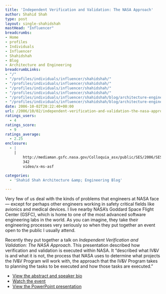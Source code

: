 ```yaml
---
title: 'Independent Verification and Validation: The NASA Approach'
author: Shahid Shah
type: post
layout: single-shahidshah
mastHead: "Influencer"
breadcrumbs:
- Home
- profiles
- Individuals
- Influencer
- Shahidshah
- Blog
- Architecture and Engineering
breadcrumbLinks:
- "/"
- "/profiles/individuals/influencer/shahidshah/"
- "/profiles/individuals/influencer/shahidshah/"
- "/profiles/individuals/influencer/shahidshah/"
- "/profiles/individuals/influencer/shahidshah/"
- "/profiles/individuals/influencer/shahidshah/blog/architecture-engineering/"
- "/profiles/individuals/influencer/shahidshah/blog/architecture-engineering/"
date: 2006-10-02T20:22:40+00:00
url: /2006/10/02/independent-verification-and-validation-the-nasa-approach/
ratings_users:
  - 4
ratings_score:
  - 9
ratings_average:
  - 2.25
enclosure:
  - |
    |
        http://mediaman.gsfc.nasa.gov/Colloquia_asx/public/SES/2006/SES20060912.asx
        342
        video/x-ms-asf
        
categories:
  - 'Shahid Shah Architecture &amp; Engineering Blog'

---
```

Very few of us deal with the kinds of problems that engineers at NASA face &#8212; except for perhaps other engineers working in safety critical fields like avionics and medical devices. I live nearby NASA&#8217;s Goddard Space Flight Center (GSFC), which is home to one of the most advanced software engineering labs in the world. As you can imagine, they take their engineering processes very seriously so when they put together an event open to the public I usually attend.

Recently they put together a talk on _Independent Verification and Validation: The NASA Approach_. This presentation described how verification and validation is executed within NASA. It &#8220;described what IV&V is and what it is not, the process that NASA uses to determine what projects the IV&V Program will work with, the approach that the IV&V Program takes to planning the tasks to be executed and how those tasks are executed.&#8221;

  * [View the abstract and speaker bio][1]
  * [Watch the event][2]
  * [View the PowerPoint presentation][3]

 [1]: http://ses.gsfc.nasa.gov/ses_data_2006/060912_IVV_Abstract.htm
 [2]: http://mediaman.gsfc.nasa.gov/Colloquia_asx/public/SES/2006/SES20060912.asx
 [3]: http://ses.gsfc.nasa.gov/ses_data_2006/060912_IVV.ppt